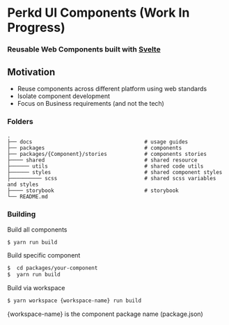 # Perkd UI Components (Work In Progress)
### Reusable Web Components built with [Svelte](https://svelte.dev)

## Motivation
* Reuse components across different platform using web standards
* Isolate component development
* Focus on Business requirements (and not the tech)


### Folders

    .
    ├── docs                                    # usage guides
    ├── packages                                # components
    ├── packages/{Component}/stories            # components stories
    ├──── shared                                # shared resource 
    ├────── utils                               # shared code utils 
    ├────── styles                              # shared component styles 
    ├────────── scss                            # shared scss variables and styles 
    ├──── storybook                             # storybook 
    └── README.md

### Building 


Build all components

```bash
$ yarn run build
```

Build specific component

```bash
$  cd packages/your-component
$  yarn run build
```

Build via workspace 

```bash
$ yarn workspace {workspace-name} run build 
```

{workspace-name} is the component package name (package.json)